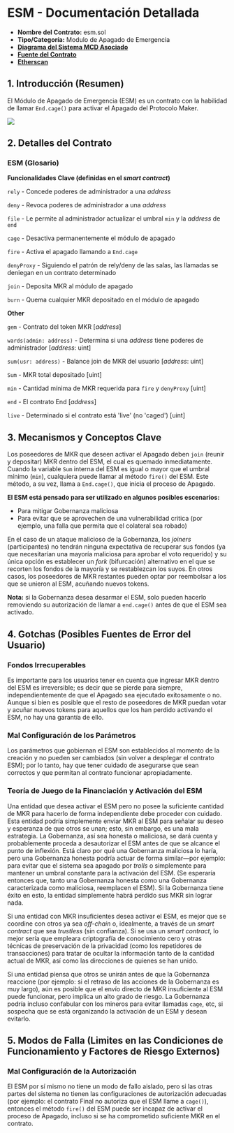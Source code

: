 # ESM - Documentación Detallada

* **Nombre del Contrato:** esm.sol
* **Tipo/Categoría:** Modulo de Apagado de Emergencia
* [**Diagrama del Sistema MCD Asociado**](https://github.com/makerdao/dss/wiki)
* [**Fuente del Contrato**](https://github.com/makerdao/esm/blob/master/src/ESM.sol)
* [**Etherscan**](https://etherscan.io/address/0x09e05ff6142f2f9de8b6b65855a1d56b6cfe4c58#code)

## 1. Introducción (Resumen)

El Módulo de Apagado de Emergencia (ESM) es un contrato con la habilidad de llamar `End.cage()` para activar el Apagado del Protocolo Maker.

![](<../../.gitbook/assets/MCD System 2.0.png>)

## 2. Detalles del Contrato

### ESM (Glosario)

**Funcionalidades Clave (definidas en el _smart contract_)**

`rely` - Concede poderes de administrador a una _address_

`deny` - Revoca poderes de administrador a una _address_

`file` - Le permite al administrador actualizar el umbral `min` y la _address_ de `end`

`cage` - Desactiva permanentemente el módulo de apagado

`fire` - Activa el apagado llamando a `End.cage`

`denyProxy` - Siguiendo el patrón de rely/deny de las salas, las llamadas se deniegan en un contrato determinado

`join` - Deposita MKR al módulo de apagado

`burn` - Quema cualquier MKR depositado en el módulo de apagado

**Other**

`gem` - Contrato del token MKR \[_address_]

`wards(admin: address)` - Determina si una _address_ tiene poderes de administrador \[_address_: uint]

`sum(usr: address)` - Balance join de MKR del usuario \[_address_: uint]

`Sum` - MKR total depositado \[uint]

`min` - Cantidad mínima de MKR requerida para `fire` y `denyProxy` \[uint]

`end` - El contrato End \[_address_]

`live` - Determinado si el contrato está 'live' (no 'caged') \[uint]

## 3. Mecanismos y Conceptos Clave

Los poseedores de MKR que deseen activar el Apagado deben `join` (reunir y depositar) MKR dentro del ESM, el cual es quemado inmediatamente. Cuando la variable `Sum` interna del ESM es igual o mayor que el umbral mínimo (`min`), cualquiera puede llamar al método `fire()` del ESM. Este método, a su vez, llama a `End.cage()`, que inicia el proceso de Apagado. 

**El ESM está pensado para ser utilizado en algunos posibles escenarios:**

* Para mitigar Gobernanza maliciosa
* Para evitar que se aprovechen de una vulnerabilidad critica (por ejemplo, una falla que permita que el colateral sea robado)

En el caso de un ataque malicioso de la Gobernanza, los _joiners_ (participantes) no tendrán ninguna expectativa de recuperar sus fondos (ya que necesitarían una mayoría maliciosa para aprobar el voto requerido) y su única opción es establecer un _fork_ (bifurcación) alternativo en el que se recorten los fondos de la mayoría y se restablezcan los suyos.
En otros casos, los poseedores de MKR restantes pueden optar por reembolsar a los que se unieron al ESM, acuñando nuevos tokens.

**Nota:** si la Gobernanza desea desarmar el ESM, solo pueden hacerlo removiendo su autorización de llamar a `end.cage()` antes de que el ESM sea activado.  

## 4. Gotchas (Posibles Fuentes de Error del Usuario)

### Fondos Irrecuperables

Es importante para los usuarios tener en cuenta que ingresar MKR dentro del ESM es irreversible; es decir que se pierde para siempre, independientemente de que el Apagado sea ejecutado exitosamente o no. Aunque si bien es posible que el resto de poseedores de MKR puedan votar y acuñar nuevos tokens para aquellos que los han perdido activando el ESM, no hay una garantía de ello.

### Mal Configuración de los Parámetros 

Los parámetros que gobiernan el ESM son establecidos al momento de la creación y no pueden ser cambiados (sin volver a desplegar el contrato ESM); por lo tanto, hay que tener cuidado de asegurarse que sean correctos y que permitan al contrato funcionar apropiadamente. 

### Teoría de Juego de la Financiación y Activación del ESM

Una entidad que desea activar el ESM pero no posee la suficiente cantidad de MKR para hacerlo de forma independiente debe proceder con cuidado. Esta entidad podría simplemente enviar MKR al ESM para señalar su deseo y esperanza de que otros se unan; esto, sin embargo, es una mala estrategia. La Gobernanza, así sea honesta o maliciosa, se dará cuenta y probablemente proceda a desautorizar el ESM antes de que se alcance el punto de inflexión. Está claro por qué una Gobernanza maliciosa lo haría, pero una Gobernanza honesta podría actuar de forma similar—por ejemplo: para evitar que el sistema sea apagado por _trolls_ o simplemente para mantener un umbral constante para la activación del ESM. (Se esperaría entonces que, tanto una Gobernanza honesta como una Gobernanza caracterizada como maliciosa, reemplacen el ESM). Si la Gobernanza tiene éxito en esto, la entidad simplemente habrá perdido sus MKR sin lograr nada.

Si una entidad con MKR insuficientes desea activar el ESM, es mejor que se coordine con otros ya sea _off-chain_ o, idealmente, a través de un _smart contract_ que sea _trustless_ (sin confianza). Si se usa un _smart contract_, lo mejor sería que empleara criptografía de conocimiento cero y otras técnicas de preservación de la privacidad (como los repetidores de transacciones) para tratar de ocultar la información tanto de la cantidad actual de MKR, así como las direcciones de quienes se han unido.

Si una entidad piensa que otros se unirán antes de que la Gobernanza reaccione (por ejemplo: si el retraso de las acciones de la Gobernanza es muy largo), aún es posible que el envío directo de MKR insuficiente al ESM puede funcionar, pero implica un alto grado de riesgo. La Gobernanza podría incluso confabular con los mineros para evitar llamadas `cage`, etc, si sospecha que se está organizando la activación de un ESM y desean evitarlo.  

## 5. Modos de Falla (Limites en las Condiciones de Funcionamiento y Factores de Riesgo Externos)

### Mal Configuración de la Autorización 

El ESM por sí mismo no tiene un modo de fallo aislado, pero si las otras partes del sistema no tienen las configuraciones de autorización adecuadas (por ejemplo: el contrato Final no autoriza que el ESM llame a `cage()`), entonces el método `fire()` del ESM puede ser incapaz de activar el proceso de Apagado, incluso si se ha comprometido suficiente MKR en el contrato.  